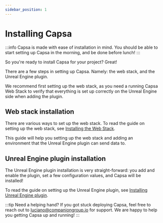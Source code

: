 ```yaml
---
sidebar_position: 1
---
```


# Installing Capsa

:::info Capsa is made with ease of installation in mind.
You should be able to start setting up Capsa in the morning, and be done before lunch!
:::

So you're ready to install Capsa for your project? Great!

There are a few steps in setting up Capsa. Namely: the web stack, and the Unreal Engine plugin.

We recommend first setting up the web stack, as you need a running Capsa Web Stack to verify that everything is set up correctly on the Unreal Engine side when adding the plugin.

## Web stack installation

There are various ways to set up the web stack. To read the guide on setting up the web stack, see [Installing the Web Stack](./web-stack.md).

This guide will help you setting up the web stack and adding an environment that the Unreal Engine plugin can send data to.

## Unreal Engine plugin installation

The Unreal Engine plugin installation is very straight-forward: you add and enable the plugin, set a few configuration values, and Capsa will be installed!

To read the guide on setting up the Unreal Engine plugin, see [Installing Unreal Engine plugin](./unreal-engine-plugin.md).

:::tip Need a helping hand?
If you got stuck deploying Capsa, feel free to reach out to [luciano@companiongroup.io](mailto:luciano@companiongroup.io) for support. We are happy to help you getting Capsa up and running!
:::
